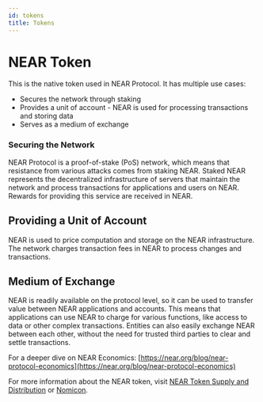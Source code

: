 ```yaml
---
id: tokens
title: Tokens
---
```


# NEAR Token
This is the native token used in NEAR Protocol. It has multiple use cases:
- Secures the network through staking
- Provides a unit of account - NEAR is used for processing transactions and storing data
- Serves as a medium of exchange

### Securing the Network
NEAR Protocol is a proof-of-stake (PoS) network, which means that resistance from various attacks comes from staking NEAR. Staked NEAR represents the decentralized infrastructure of servers that maintain the network and process transactions for applications and users on NEAR. Rewards for providing this service are received in NEAR.

## Providing a Unit of Account
NEAR is used to price computation and storage on the NEAR infrastructure. The network charges transaction fees in NEAR to process changes and transactions.

## Medium of Exchange
NEAR is readily available on the protocol level, so it can be used to transfer value between NEAR applications and accounts. This means that applications can use NEAR to charge for various functions, like access to data or other complex transactions. Entities can also easily exchange NEAR between each other, without the need for trusted third parties to clear and settle transactions.


For a deeper dive on NEAR Economics: [https://near.org/blog/near-protocol-economics](https://near.org/blog/near-protocol-economics)

For more information about the NEAR token, visit [NEAR Token Supply and Distribution](https://near.org/blog/near-token-supply-and-distribution/) or [Nomicon](https://nomicon.io).
